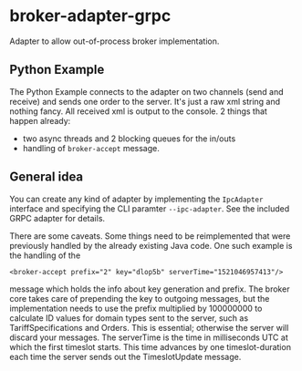# broker-adapter-grpc
Adapter to allow out-of-process broker implementation.

## Python Example

The Python Example connects to the adapter on two channels (send and receive) and sends one order to the server. It's just a raw xml string and nothing fancy. All received xml is output to the console.
2 things that happen already:

- two async threads and 2 blocking queues for the in/outs
- handling of `broker-accept` message.

## General idea

You can create any kind of adapter by implementing the `IpcAdapter` interface and specifying the CLI paramter `--ipc-adapter`.
See the included GRPC adapter for details.

There are some caveats. Some things need to be reimplemented that were previously handled by the already existing Java code. One such example is the handling of the

```
<broker-accept prefix="2" key="dlop5b" serverTime="1521046957413"/>
``` 

message which holds the info about key generation and prefix. The broker core takes care of prepending the key to outgoing messages, but the implementation needs to use the prefix multiplied by 100000000 to calculate ID values for domain types sent to the server, such as TariffSpecifications and Orders. This is essential; otherwise the server will discard your messages. The serverTime is the time in milliseconds UTC at which the first timeslot starts. This time advances by one timeslot-duration each time the server sends out the TimeslotUpdate message.
